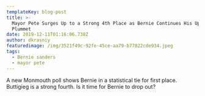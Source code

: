 ```yaml
---
templateKey: blog-post
title: >-
  Mayor Pete Surges Up to a Strong 4th Place as Bernie Continues His Upward
  Plummet 
date: 2019-12-11T01:16:06.738Z
author: dkrasniy
featuredimage: /img/3521f49c-92fe-45ce-aa79-b77822cde934.jpeg
tags:
  - Bernie sanders
  - mayor pete
---
```

A new Monmouth poll shows Bernie in a statistical tie for first place. Buttigieg is a strong fourth. Is it time for Bernie to drop out?
